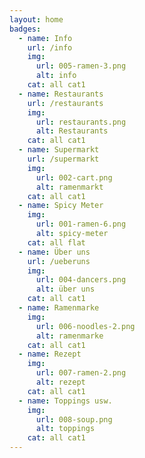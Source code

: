 ```yaml
---
layout: home
badges: 
  - name: Info
    url: /info
    img: 
      url: 005-ramen-3.png
      alt: info
    cat: all cat1
  - name: Restaurants
    url: /restaurants
    img: 
      url: restaurants.png
      alt: Restaurants
    cat: all cat1
  - name: Supermarkt
    url: /supermarkt
    img: 
      url: 002-cart.png
      alt: ramenmarkt
    cat: all cat1    
  - name: Spicy Meter
    img: 
      url: 001-ramen-6.png
      alt: spicy-meter
    cat: all flat
  - name: Über uns
    url: /ueberuns
    img: 
      url: 004-dancers.png
      alt: über uns
    cat: all cat1
  - name: Ramenmarke
    img: 
      url: 006-noodles-2.png
      alt: ramenmarke
    cat: all cat1
  - name: Rezept
    img: 
      url: 007-ramen-2.png
      alt: rezept
    cat: all cat1
  - name: Toppings usw.
    img: 
      url: 008-soup.png
      alt: toppings
    cat: all cat1    
---
```


